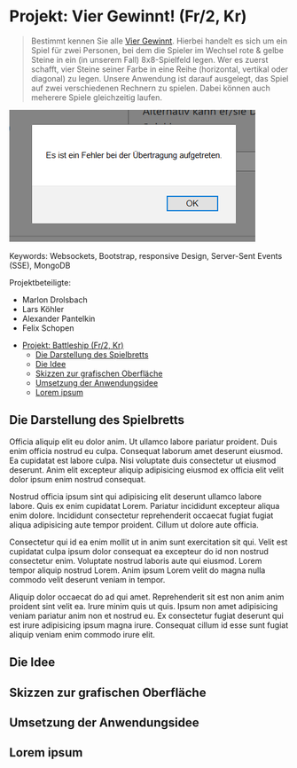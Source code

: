 # Projekt: Vier Gewinnt! (Fr/2, Kr)

> Bestimmt kennen Sie alle [Vier Gewinnt](https://de.wikipedia.org/wiki/Vier_gewinnt). Hierbei handelt es sich um ein Spiel für zwei Personen, bei dem die Spieler im Wechsel rote & gelbe Steine in ein (in unserem Fall) 8x8-Spielfeld legen. Wer es zuerst schafft, vier Steine seiner Farbe in eine Reihe (horizontal, vertikal oder diagonal) zu legen. Unsere Anwendung ist darauf ausgelegt, das Spiel auf zwei verschiedenen Rechnern zu spielen. Dabei können auch meherere Spiele gleichzeitig laufen.

![Screenshot](Screenshot.png)

Keywords: Websockets, Bootstrap, responsive Design, Server-Sent Events (SSE), MongoDB

Projektbeteiligte:

* Marlon Drolsbach
* Lars Köhler
* Alexander Pantelkin
* Felix Schopen

- [Projekt: Battleship (Fr/2, Kr)](#projekt-battleship-fr2-kr)
  - [Die Darstellung des Spielbretts](#die-darstellung-des-spielbretts)
  - [Die Idee](#die-idee)
  - [Skizzen zur grafischen Oberfläche](#skizzen-zur-grafischen-oberfl%C3%A4che)
  - [Umsetzung der Anwendungsidee](#umsetzung-der-anwendungsidee)
  - [Lorem ipsum](#lorem-ipsum)


## Die Darstellung des Spielbretts

Officia aliquip elit eu dolor anim. Ut ullamco labore pariatur proident. Duis enim officia nostrud eu culpa. Consequat laborum amet deserunt eiusmod. Ea cupidatat est labore culpa. Nisi voluptate duis consectetur ut eiusmod deserunt. Anim elit excepteur aliquip adipisicing eiusmod ex officia elit velit dolor ipsum enim nostrud consequat.

Nostrud officia ipsum sint qui adipisicing elit deserunt ullamco labore labore. Quis ex enim cupidatat Lorem. Pariatur incididunt excepteur aliqua enim dolore. Incididunt consectetur reprehenderit occaecat fugiat fugiat aliqua adipisicing aute tempor proident. Cillum ut dolore aute officia.

Consectetur qui id ea enim mollit ut in anim sunt exercitation sit qui. Velit est cupidatat culpa ipsum dolor consequat ea excepteur do id non nostrud consectetur enim. Voluptate nostrud laboris aute qui eiusmod. Lorem tempor aliquip nostrud Lorem. Anim ipsum Lorem velit do magna nulla commodo velit deserunt veniam in tempor.

Aliquip dolor occaecat do ad qui amet. Reprehenderit sit est non anim anim proident sint velit ea. Irure minim quis ut quis. Ipsum non amet adipisicing veniam pariatur anim non et nostrud eu. Ex consectetur fugiat deserunt qui est irure adipisicing ipsum magna irure. Consequat cillum id esse sunt fugiat aliquip veniam enim commodo irure elit.

## Die Idee


## Skizzen zur grafischen Oberfläche


## Umsetzung der Anwendungsidee


## Lorem ipsum


